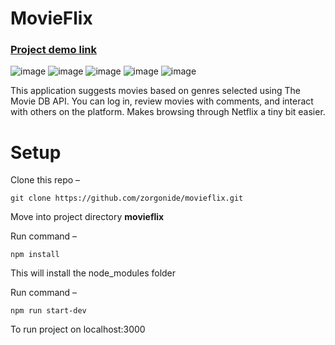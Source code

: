 
# MovieFlix
### [Project demo link](https://zen-ride-bc37b1.netlify.app/)
![image](https://github.com/zorgonide/movieflix/assets/48021258/4e493b60-db11-43a7-ae16-f45d3c867870)
![image](https://github.com/zorgonide/movieflix/assets/48021258/ad0ebef0-7207-469b-b29c-0d17495e45da)
![image](https://github.com/zorgonide/movieflix/assets/48021258/82c6e2cd-14f5-4ace-8517-72261bfcbe49)
![image](https://github.com/zorgonide/movieflix/assets/48021258/dec4d1c8-9311-4180-ab64-f6ae7f2dc386)
![image](https://github.com/zorgonide/movieflix/assets/48021258/bf49d489-0123-4143-9b59-6d24f5dc0ba3)

This application suggests movies based on genres selected using The Movie DB API. You can log in, review movies with comments, and interact with others on the platform. Makes browsing through Netflix a tiny bit easier.


# Setup

Clone this repo – 

    git clone https://github.com/zorgonide/movieflix.git

Move into project directory **movieflix**

Run command – 

    npm install

This will install the node_modules folder

Run command – 

    npm run start-dev

To run project on localhost:3000

